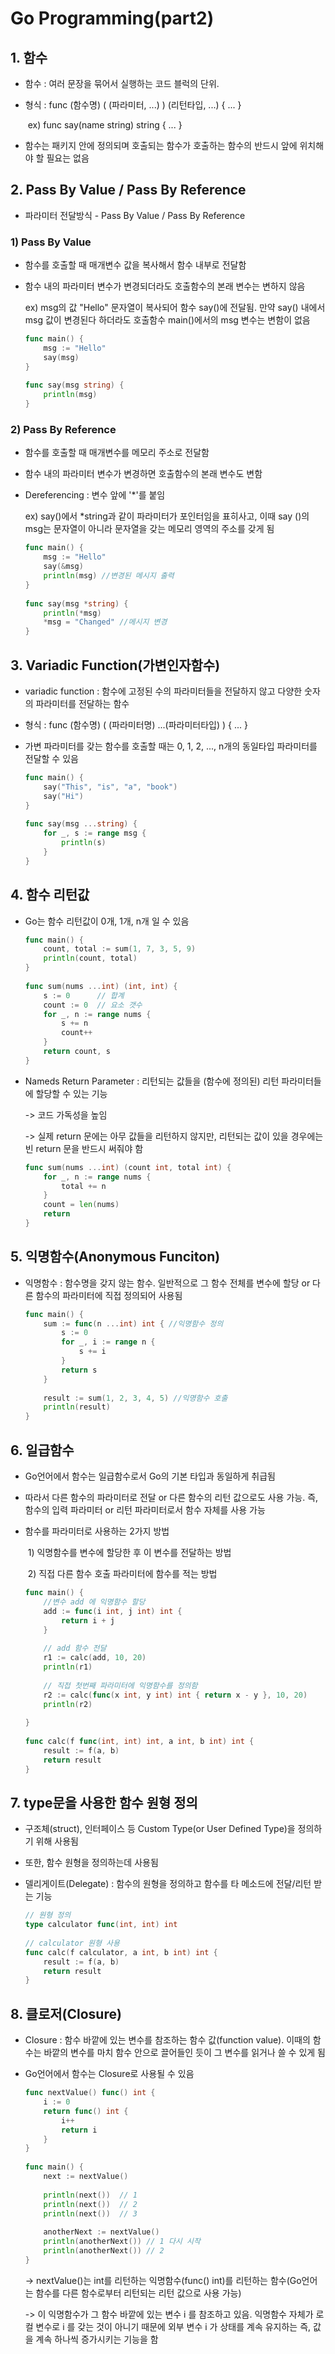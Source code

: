 # Go Programming(part2)

## 1. 함수

* 함수 : 여러 문장을 묶어서 실행하는 코드 블럭의 단위.

* 형식 : func (함수명) ( (파라미터, ...) ) (리턴타입, ...) { ... }

  ​		ex) func say(name string) string { ... }

* 함수는 패키지 안에 정의되며 호출되는 함수가 호출하는 함수의 반드시 앞에 위치해야 할 필요는 없음



## 2. Pass By Value / Pass By Reference

* 파라미터 전달방식 - Pass By Value / Pass By Reference

### 1) Pass By Value

* 함수를 호출할 때 매개변수 값을 복사해서 함수 내부로 전달함

* 함수 내의 파라미터 변수가 변경되더라도 호출함수의 본래 변수는 변하지 않음

  ex) msg의 값 "Hello" 문자열이 복사되어 함수 say()에 전달됨. 만약 say() 내에서 msg 값이 변경된다 하더라도 호출함수 main()에서의 msg 변수는 변함이 없음

  ```go
  func main() {
      msg := "Hello"
      say(msg)
  }
   
  func say(msg string) {
      println(msg)
  }
  ```

### 2) Pass By Reference

* 함수를 호출할 때 매개변수를 메모리 주소로 전달함

* 함수 내의 파라미터 변수가 변경하면 호출함수의 본래 변수도 변함

* Dereferencing : 변수 앞에 '*'를 붙임

  ex) say()에서 *string과 같이 파라미터가 포인터임을 표히사고, 이때 say ()의 msg는 문자열이 아니라 문자열을 갖는 메모리 영역의 주소를 갖게 됨

  ```go
  func main() {
      msg := "Hello"
      say(&msg)
      println(msg) //변경된 메시지 출력
  }
   
  func say(msg *string) {
      println(*msg)
      *msg = "Changed" //메시지 변경
  }
  ```

  

## 3. Variadic Function(가변인자함수)

* variadic function : 함수에 고정된 수의 파라미터들을 전달하지 않고 다양한 숫자의 파라미터를 전달하는 함수

* 형식 : func (함수명) ( (파라미터명) ...(파라미터타입) ) { ... }

* 가변 파라미터를 갖는 함수를 호출할 때는 0, 1, 2, ..., n개의 동일타입 파라미터를 전달할 수 있음

  ```go
  func main() {   
      say("This", "is", "a", "book")
      say("Hi")
  }
   
  func say(msg ...string) {
      for _, s := range msg {
          println(s)
      }
  }
  ```



## 4. 함수 리턴값

* Go는 함수 리턴값이 0개, 1개, n개 일 수 있음

  ```go
  func main() {
      count, total := sum(1, 7, 3, 5, 9)
      println(count, total)   
  }
   
  func sum(nums ...int) (int, int) {
      s := 0      // 합계
      count := 0  // 요소 갯수
      for _, n := range nums {
          s += n
          count++
      }
      return count, s
  }
  ```

* Nameds Return Parameter : 리턴되는 값들을 (함수에 정의된) 리턴 파라미터들에 할당할 수 있는 기능

  -> 코드 가독성을 높임

  -> 실제 return 문에는 아무 값들을 리턴하지 않지만, 리턴되는 값이 있을 경우에는 빈 return 문을 반드시 써줘야 함

  ```go
  func sum(nums ...int) (count int, total int) {
      for _, n := range nums {
          total += n
      }
      count = len(nums)
      return
  }
  ```

  

## 5. 익명함수(Anonymous Funciton)

* 익명함수 : 함수명을 갖지 않는 함수. 일반적으로 그 함수 전체를 변수에 할당 or 다른 함수의 파라미터에 직접 정의되어 사용됨

  ```go
  func main() {
      sum := func(n ...int) int { //익명함수 정의
          s := 0
          for _, i := range n {
              s += i
          }
          return s
      }
   
      result := sum(1, 2, 3, 4, 5) //익명함수 호출
      println(result)
  }
  ```



## 6. 일급함수

* Go언어에서 함수는 일급함수로서 Go의 기본 타입과 동일하게 취급됨

* 따라서 다른 함수의 파라미터로 전달 or 다른 함수의 리턴 값으로도 사용 가능. 즉, 함수의 입력 파라미터 or 리턴 파라미터로서 함수 자체를 사용 가능

* 함수를 파라미터로 사용하는 2가지 방법

  ​	1) 익명함수를 변수에 할당한 후 이 변수를 전달하는 방법

  ​	2) 직접 다른 함수 호출 파라미터에 함수를 적는 방법

  ```go
  func main() {
      //변수 add 에 익명함수 할당
      add := func(i int, j int) int {
          return i + j
      }
   
      // add 함수 전달
      r1 := calc(add, 10, 20)
      println(r1)
   
      // 직접 첫번째 파라미터에 익명함수를 정의함
      r2 := calc(func(x int, y int) int { return x - y }, 10, 20)
      println(r2)
   
  }
   
  func calc(f func(int, int) int, a int, b int) int {
      result := f(a, b)
      return result
  }
  ```



## 7. type문을 사용한 함수 원형 정의

* 구조체(struct), 인터페이스 등 Custom Type(or User Defined Type)을 정의하기 위해 사용됨

* 또한, 함수 원형을 정의하는데 사용됨

* 델리게이트(Delegate) : 함수의 원형을 정의하고 함수를 타 메소드에 전달/리턴 받는 기능

  ```go
  // 원형 정의
  type calculator func(int, int) int
   
  // calculator 원형 사용
  func calc(f calculator, a int, b int) int {
      result := f(a, b)
      return result
  }
  ```

  

## 8. 클로저(Closure)

* Closure : 함수 바깥에 있는 변수를 참조하는 함수 값(function value). 이때의 함수는 바깥의 변수를 마치 함수 안으로 끌어들인 듯이 그 변수를 읽거나 쓸 수 있게 됨

* Go언어에서 함수는 Closure로 사용될 수 있음

  ```go
  func nextValue() func() int {
      i := 0
      return func() int {
          i++
          return i
      }
  }
   
  func main() {
      next := nextValue()
   
      println(next())  // 1
      println(next())  // 2
      println(next())  // 3
   
      anotherNext := nextValue()
      println(anotherNext()) // 1 다시 시작
      println(anotherNext()) // 2
  }
  ```

  -> nextValue()는 int를 리턴하는 익명함수(func() int)를 리턴하는 함수(Go언어는 함수를 다른 함수로부터 리턴되는 리턴 값으로 사용 가능)

  -> 이 익명함수가 그 함수 바깥에 있는 변수 i 를 참조하고 있음. 익명함수 자체가 로컬 변수로 i 를 갖는 것이 아니기 때문에 외부 변수 i 가 상태를 계속 유지하는 즉, 값을 계속 하나씩 증가시키는 기능을 함

